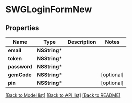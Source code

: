 # SWGLoginFormNew

## Properties
Name | Type | Description | Notes
------------ | ------------- | ------------- | -------------
**email** | **NSString*** |  | 
**token** | **NSString*** |  | 
**password** | **NSString*** |  | 
**gcmCode** | **NSString*** |  | [optional] 
**pin** | **NSString*** |  | [optional] 

[[Back to Model list]](../README.md#documentation-for-models) [[Back to API list]](../README.md#documentation-for-api-endpoints) [[Back to README]](../README.md)


